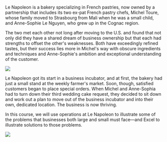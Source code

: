 Le Napoleon is a bakery specializing in French pastries, now owned by a partnership that includes its two ex-pat French pastry chefs, Michel Toure, whose family moved to Strasbourg from Mali when he was a small child, and Anne-Sophie Le Nguyen, who grew up in the Cognac region.

The two met each other not long after moving to the U.S. and found that not only did they have a shared dream of business ownership but that each had strengths to offset the other's weaknesses. Both have exceedingly refined tastes, but their success lies more in Michel's way with obscure ingredients and techniques and Anne-Sophie's ambition and exceptional understanding of the customer.

![](./Chapter_1_Introduction/media/01_The_Company/image1.gif)

Le Napoleon got its start in a business incubator, and at first, the bakery had just a small stand at the weekly farmer's market. Soon, though, satisfied customers began to place special orders. When Michel and Anne-Sophia had to turn down their third wedding cake request, they decided to sit down and work out a plan to move out of the business incubator and into their own, dedicated location. The business is now thriving.  
  
In this course, we will use operations at Le Napoleon to illustrate some of the problems that businesses both large and small must face—and Excel to illustrate solutions to those problems.

![](./Chapter_1_Introduction/media/01_The_Company/image2.gif)

